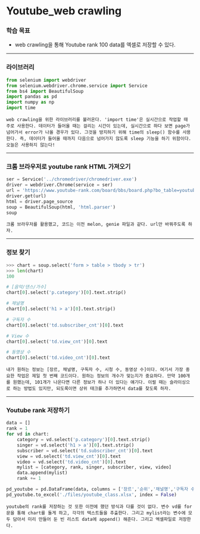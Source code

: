 # Youtube_web crawling



### 학습 목표

- web crawling을 통해 Youtube rank 100 data를 엑셀로 저장할 수 있다.



---



### 라이브러리

```python
from selenium import webdriver
from selenium.webdriver.chrome.service import Service
from bs4 import BeautifulSoup
import pandas as pd
import numpy as np
import time
```

	web crawling을 위한 라이브러리를 불러온다. 'import time'은 실시간으로 작업할 때 주로 사용한다. 데이터가 들어올 때는 걸리는 시간이 있는데, 실시간으로 하다 보면 page가 넘어가서 error가 나올 경우가 있다. 그것을 방지하기 위해 time의 sleep() 함수를 사용한다. 즉, 데이터가 들어올 때까지 다음으로 넘어가지 않도록 sleep 기능을 하기 위함이다. 오늘은 사용하지 않는다!



---



### 크롬 브라우저로 youtube rank HTML 가져오기

```python
ser = Service('../chromedriver/chromedriver.exe')
driver = webdriver.Chrome(service = ser)
url = 'https://www.youtube-rank.com/board/bbs/board.php?bo_table=youtube'
driver.get(url)
html = driver.page_source
soup = BeautifulSoup(html, 'html.parser')
soup
```

	크롬 브라우저를 활용했고, 코드는 이전 melon, genie 파일과 같다. url만 바꿔주도록 하자.



---



### 정보 찾기

```python
>>> chart = soup.select('form > table > tbody > tr')
>>> len(chart)
100

# [음악/댄스/가수]
chart[0].select('p.category')[0].text.strip()

# 채널명
chart[0].select('h1 > a')[0].text.strip()

# 구독자 수
chart[0].select('td.subscriber_cnt')[0].text

# View 수
chart[0].select('td.view_cnt')[0].text

# 동영상 수
chart[0].select('td.video_cnt')[0].text
```

	내가 원하는 정보는 [장르, 채널명, 구독자 수, 시청 수, 동영상 수]이다. 여기서 가장 중요한 작업은 제일 첫 번째 코드이다. 원하는 정보의 개수가 맞는지가 중요하다. 만약 100개를 원했는데, 101개가 나온다면 다른 정보가 하나 더 있다는 얘기다. 이럴 때는 슬라이싱으로 하는 방법도 있지만, 되도록이면 상위 태크를 추가하면서 data를 찾도록 하자.



---



### Youtube rank 저장하기

```python
data = []
rank = 1
for vd in chart:
    category = vd.select('p.category')[0].text.strip()
    singer = vd.select('h1 > a')[0].text.strip()
    subscriber = vd.select('td.subscriber_cnt')[0].text
    view = vd.select('td.view_cnt')[0].text
    video = vd.select('td.video_cnt')[0].text
    mylist = [category, rank, singer, subscriber, view, video]
    data.append(mylist)
    rank += 1

pd_youtube = pd.DataFrame(data, columns = ['장르','순위','채널명','구독자 수','View 수','동영상 수'])
pd_youtube.to_excel('./files/youtube_class.xlsx', index = False)
```

	youtube의 rank를 저장하는 것 또한 이전에 했던 방식과 다를 것이 없다. 변수 vd를 for문을 통해 chart를 돌게 하고, 각각의 텍스트들을 추출한다. 그리고 mylist라는 변수에 모두 담아서 미리 만들어 둔 빈 리스트 data에 append() 해준다. 그리고 엑셀파일로 저장한다.